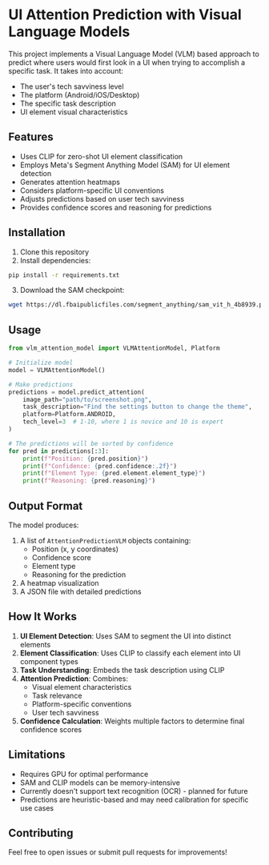 # UI Attention Prediction with Visual Language Models

This project implements a Visual Language Model (VLM) based approach to predict where users would first look in a UI when trying to accomplish a specific task. It takes into account:
- The user's tech savviness level
- The platform (Android/iOS/Desktop)
- The specific task description
- UI element visual characteristics

## Features

- Uses CLIP for zero-shot UI element classification
- Employs Meta's Segment Anything Model (SAM) for UI element detection
- Generates attention heatmaps
- Considers platform-specific UI conventions
- Adjusts predictions based on user tech savviness
- Provides confidence scores and reasoning for predictions

## Installation

1. Clone this repository
2. Install dependencies:
```bash
pip install -r requirements.txt
```
3. Download the SAM checkpoint:
```bash
wget https://dl.fbaipublicfiles.com/segment_anything/sam_vit_h_4b8939.pth
```

## Usage

```python
from vlm_attention_model import VLMAttentionModel, Platform

# Initialize model
model = VLMAttentionModel()

# Make predictions
predictions = model.predict_attention(
    image_path="path/to/screenshot.png",
    task_description="Find the settings button to change the theme",
    platform=Platform.ANDROID,
    tech_level=3  # 1-10, where 1 is novice and 10 is expert
)

# The predictions will be sorted by confidence
for pred in predictions[:3]:
    print(f"Position: {pred.position}")
    print(f"Confidence: {pred.confidence:.2f}")
    print(f"Element Type: {pred.element.element_type}")
    print(f"Reasoning: {pred.reasoning}")
```

## Output Format

The model produces:
1. A list of `AttentionPredictionVLM` objects containing:
   - Position (x, y coordinates)
   - Confidence score
   - Element type
   - Reasoning for the prediction
2. A heatmap visualization
3. A JSON file with detailed predictions

## How It Works

1. **UI Element Detection**: Uses SAM to segment the UI into distinct elements
2. **Element Classification**: Uses CLIP to classify each element into UI component types
3. **Task Understanding**: Embeds the task description using CLIP
4. **Attention Prediction**: Combines:
   - Visual element characteristics
   - Task relevance
   - Platform-specific conventions
   - User tech savviness
5. **Confidence Calculation**: Weights multiple factors to determine final confidence scores

## Limitations

- Requires GPU for optimal performance
- SAM and CLIP models can be memory-intensive
- Currently doesn't support text recognition (OCR) - planned for future
- Predictions are heuristic-based and may need calibration for specific use cases

## Contributing

Feel free to open issues or submit pull requests for improvements! 